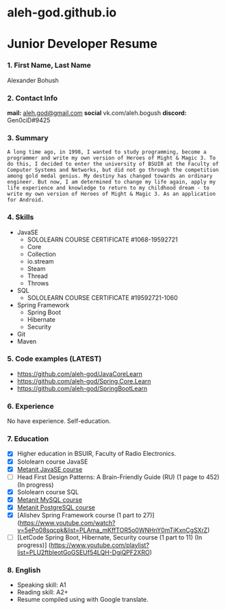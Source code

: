 # aleh-god.github.io
# Junior Developer Resume

### 1. First Name, Last Name
Alexander Bohush

### 2. Contact Info
**mail:** aleh.god@gmail.com
**social** vk.com/aleh.bogush
**discord:** Gen0ciD#9425

### 3. Summary
```
A long time ago, in 1998, I wanted to study programming, become a programmer and write my own version of Heroes of Might & Magic 3. To do this, I decided to enter the university of BSUIR at the Faculty of Computer Systems and Networks, but did not go through the competition among gold medal genius. My destiny has changed towards an ordinary engineer. But now, I am determined to change my life again, apply my life experience and knowledge to return to my childhood dream - to write my own version of Heroes of Might & Magic 3. As an application for Android.
```

### 4. Skills
- JavaSE 
  - SOLOLEARN COURSE CERTIFICATE #1068-19592721
  - Core
  - Collection
  - io.stream
  - Steam
  - Thread
  - Throws
- SQL
  - SOLOLEARN COURSE CERTIFICATE #19592721-1060
- Spring Framework
  - Spring Boot
  - Hibernate
  - Security
- Git
- Maven

### 5. Code examples (LATEST)
- https://github.com/aleh-god/JavaCoreLearn
- https://github.com/aleh-god/Spring.Core.Learn
- https://github.com/aleh-god/SpringBootLearn

### 6. Experience
No have experience. Self-education.

### 7. Education 
- [x] Higher education in BSUIR, Faculty of Radio Electronics.
- [x] Sololearn course JavaSE
- [x] [Metanit JavaSE course](https://metanit.com/java/tutorial/)
- [ ] Head First Design Patterns: A Brain-Friendly Guide (RU) (1 page to 452) (In progress)
- [x] Sololearn course SQL
- [x] [Metanit MySQL course](https://metanit.com/sql/mysql/)
- [x] [Metanit PostgreSQL course](https://metanit.com/sql/postgresql)
- [x] [Alishev Spring Framework course (1 part to 27)] (https://www.youtube.com/watch?v=5ePo08sqcpk&list=PLAma_mKffTOR5o0WNHnY0mTjKxnCgSXrZ)
- [ ] [LetCode Spring Boot, Hibernate, Security course (1 part to 11) (In progress)] (https://www.youtube.com/playlist?list=PLU2ftbIeotGoGSEUf54LQH-DgiQPF2XRO)

### 8. English
* Speaking skill: A1
* Reading skill: A2+
* Resume compiled using with Google translate.
